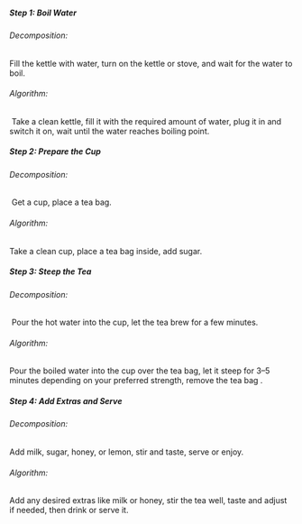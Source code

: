 ##### Step 1: Boil Water



###### Decomposition: 

Fill the kettle with water, turn on the kettle or stove, and wait for the water to boil.



###### Algorithm:

&nbsp;Take a clean kettle, fill it with the required amount of water, plug it in and switch it on, wait until the water reaches boiling point.



##### Step 2: Prepare the Cup



###### Decomposition:

&nbsp;Get a cup, place a tea bag.



###### Algorithm: 

Take a clean cup, place a tea bag inside, add sugar.



##### Step 3: Steep the Tea



###### Decomposition:

&nbsp;Pour the hot water into the cup, let the tea brew for a few minutes.



###### Algorithm: 

Pour the boiled water into the cup over the tea bag, let it steep for 3–5 minutes depending on your preferred strength, remove the tea bag .



##### Step 4: Add Extras and Serve



###### Decomposition: 

Add milk, sugar, honey, or lemon, stir and taste, serve or enjoy.



###### Algorithm: 

Add any desired extras like milk or honey, stir the tea well, taste and adjust if needed, then drink or serve it.

